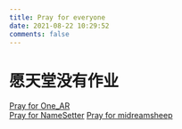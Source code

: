 ```yaml
---
title: Pray for everyone
date: 2021-08-22 10:29:52
comments: false
---
```

# 愿天堂没有作业

[Pray for One_AR](/prayfor/One_AR/index.html)  
[Pray for NameSetter](/prayfor/NameSetter/index.html)
[Pray for midreamsheep](/prayfor/midreamsheep/index.html)
